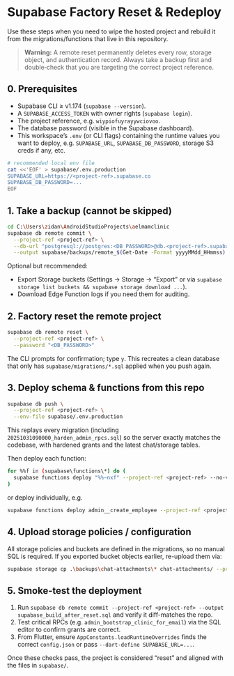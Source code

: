 # Supabase Factory Reset & Redeploy

Use these steps when you need to wipe the hosted project and rebuild it from the migrations/functions that live in this repository.

> **Warning:** A remote reset permanently deletes every row, storage object, and authentication record. Always take a backup first and double‑check that you are targeting the correct project reference.

## 0. Prerequisites

- Supabase CLI ≥ v1.174 (`supabase --version`).
- A `SUPABASE_ACCESS_TOKEN` with owner rights (`supabase login`).
- The project reference, e.g. `wiypiofuyrayywciovoo`.
- The database password (visible in the Supabase dashboard).
- This workspace’s `.env` (or CLI flags) containing the runtime values you want to deploy, e.g. `SUPABASE_URL`, `SUPABASE_DB_PASSWORD`, storage S3 creds if any, etc.

```bash
# recommended local env file
cat <<'EOF' > supabase/.env.production
SUPABASE_URL=https://<project-ref>.supabase.co
SUPABASE_DB_PASSWORD=...
EOF
```

## 1. Take a backup (cannot be skipped)

```bash
cd C:\Users\zidan\AndroidStudioProjects\aelmamclinic
supabase db remote commit \
  --project-ref <project-ref> \
  --db-url "postgresql://postgres:<DB_PASSWORD>@db.<project-ref>.supabase.co:5432/postgres" \
  --output supabase/backups/remote_$(Get-Date -Format yyyyMMdd_HHmmss).sql
```

Optional but recommended:

- Export Storage buckets (Settings → Storage → “Export” or via `supabase storage list buckets && supabase storage download ...`).
- Download Edge Function logs if you need them for auditing.

## 2. Factory reset the remote project

```bash
supabase db remote reset \
  --project-ref <project-ref> \
  --password "<DB_PASSWORD>"
```

The CLI prompts for confirmation; type `y`. This recreates a clean database that only has `supabase/migrations/*.sql` applied when you push again.

## 3. Deploy schema & functions from this repo

```bash
supabase db push \
  --project-ref <project-ref> \
  --env-file supabase/.env.production
```

This replays every migration (including `20251031090000_harden_admin_rpcs.sql`) so the server exactly matches the codebase, with hardened grants and the latest chat/storage tables.

Then deploy each function:

```bash
for %%f in (supabase\functions\*) do (
  supabase functions deploy "%%~nxf" --project-ref <project-ref> --no-verify-jwt
)
```

or deploy individually, e.g.

```bash
supabase functions deploy admin__create_employee --project-ref <project-ref>
```

## 4. Upload storage policies / configuration

All storage policies and buckets are defined in the migrations, so no manual SQL is required. If you exported bucket objects earlier, re-upload them via:

```bash
supabase storage cp .\backups\chat-attachments\* chat-attachments/ --project-ref <project-ref>
```

## 5. Smoke-test the deployment

1. Run `supabase db remote commit --project-ref <project-ref> --output supabase_build_after_reset.sql` and verify it diff-matches the repo.
2. Test critical RPCs (e.g. `admin_bootstrap_clinic_for_email`) via the SQL editor to confirm grants are correct.
3. From Flutter, ensure `AppConstants.loadRuntimeOverrides` finds the correct `config.json` or pass `--dart-define SUPABASE_URL=...`.

Once these checks pass, the project is considered “reset” and aligned with the files in `supabase/`.
